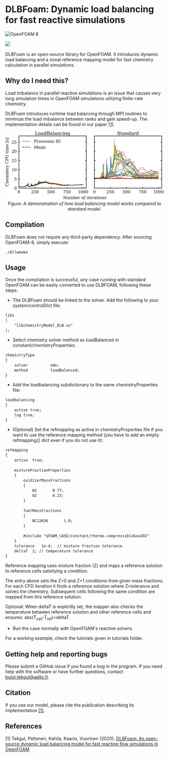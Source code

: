 # DLBFoam: Dynamic load balancing for fast reactive simulations
![OpenFOAM 8](https://img.shields.io/badge/OpenFOAM-8-brightgreen)

[<img src="https://img.shields.io/badge/-YouTube_Video_Tutorials-red?style=for-the-badge&logo=youtube&logoColor=white"/>](https://www.youtube.com/playlist?list=PLXqVaOXSsv1SBnfyGRa_C-E0X--FIT27P)

DLBFoam is an open-source library for OpenFOAM. It introduces dynamic load balancing and a zonal reference mapping model 
for fast chemistry calculation in parallel simulations.

## Why do I need this?

Load imbalance in parallel reactive simulations is an issue that causes very long
simulation times in OpenFOAM simulations utilizing finite-rate chemistry.

DLBFoam introduces runtime load balancing through MPI routines
to minimize the load imbalance between ranks and gain speed-up. The implementation
details can be found in our paper [[1]](#1).



<p align="center">
    <img src="rankbased_solve.png" alt="drawing" width="600"/>
    <br>
    <em>Figure: A demonstration of how load balancing model works compared to standard model.</em>
</p>


## Compilation

DLBFoam does not require any third-party dependency.
After sourcing OpenFOAM-8, simply execute:

```
./Allwmake
```

## Usage

Once the compilation is successful, any case running with standard OpenFOAM can be easily converted to
use DLBFOAM, following these steps:

* The DLBFoam should be linked to the solver. Add the following to your system/controlDict file:

```
libs
(
    "libchemistryModel_DLB.so" 
);
```

* Select chemistry solver method as loadBalanced in constant/chemistryProperties:

```
chemistryType
{
    solver          ode;
    method          loadBalanced;
}
```

* Add the loadbalancing subdictionary to the same chemistryProperties file:

```
loadbalancing
{
    active true;
    log	true;
}
```

* (Optional) Set the refmapping as active in chemistryProperties file if you want to 
    use the reference mapping method (you have to add an empty refmapping{} dict
    even if you do not use it):

```
refmapping
{
    active  true;
    
    mixtureFractionProperties
    {
        oxidizerMassFractions
        {
            N2       0.77;
            O2       0.23;
        }

        fuelMassFractions
        {
            NC12H26       1.0;
        }

        #include "$FOAM_CASE/constant/thermo.compressibleGasGRI"
    }
    tolerance	1e-4;  // mixture fraction tolerance
    deltaT	2; // temperature tolerance
}
```
Reference mapping uses mixture fraction (Z) and maps a reference solution to reference
cells satisfying a condition.

The entry above sets the Z=0 and Z=1 conditions from given mass fractions. For each
CFD iteration it finds a reference solution where Z<tolerance and solves the chemistry.
Subsequent cells following the same condition are mapped from this reference solution.

Optional: When deltaT is explicitly set, the mapper also checks the temperature
between reference solution and other reference cells and ensures:
abs(T<sub>cell</sub>-T<sub>ref</sub>)<deltaT.


* Run the case normally with OpenFOAM's reactive solvers.

For a working example, check the tutorials given in tutorials folder.

## Getting help and reporting bugs

Please submit a GitHub issue if you found a bug in the program. If you need help with the software or have further questions,
contact bulut.tekgul@aalto.fi.

## Citation

If you use our model, please cite the publication describing its implementation [[1]](#1). 

## References

<a id="1">[1]</a> 
Tekgul, Peltonen, Kahila, Kaario, Vuorinen (2020). [DLBFoam: An open-source dynamic load balancing model for fast reacting flow simulations in OpenFOAM](https://arxiv.org/abs/2011.07978)


